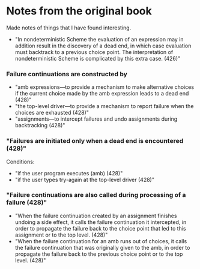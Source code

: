 # Notes from the original book

Made notes of things that I have found interesting.

* "In nondeterministic Scheme the evaluation of an expression may in addition result in the discovery of a dead end, in which case evaluation must backtrack to a previous choice point. The interpretation of nondeterministic Scheme is complicated by this extra case. (426)"

### Failure continuations are constructed by

* "amb expressions—to provide a mechanism to make alternative choices if the current choice made by the amb expression leads to a dead end (428)"
* "the top-level driver—to provide a mechanism to report failure when the choices are exhausted (428)"
* "assignments—to intercept failures and undo assignments during backtracking (428)"

### "Failures are initiated only when a dead end is encountered (428)"

Conditions:
* "if the user program executes (amb) (428)"
* "if the user types try-again at the top-level driver (428)"

### "Failure continuations are also called during processing of a failure (428)"

* "When the failure continuation created by an assignment finishes undoing a side effect, it calls the failure continuation it intercepted, in order to propagate the failure back to the choice point that led to this assignment or to the top level. (428)"
* "When the failure continuation for an amb runs out of choices, it calls the failure continuation that was originally given to the amb, in order to propagate the failure back to the previous choice point or to the top level. (428)"
